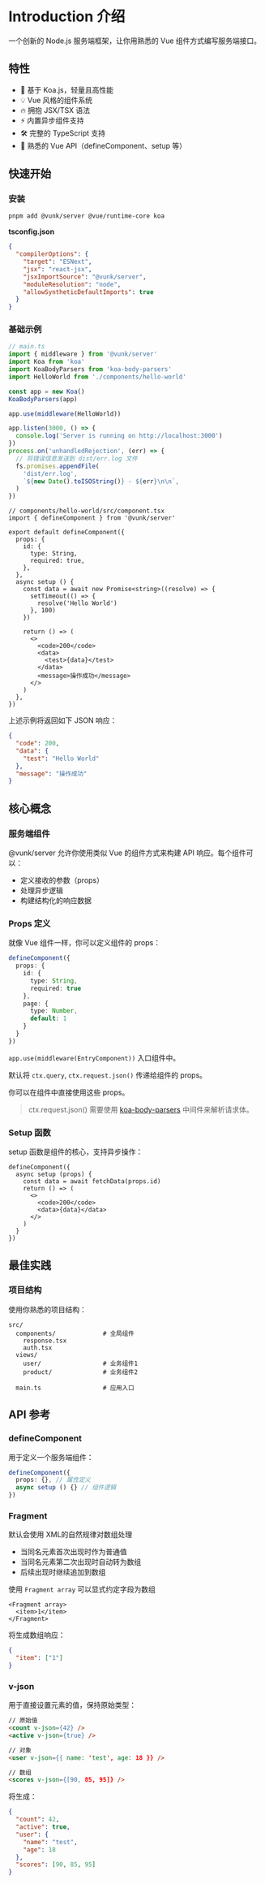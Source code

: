 # Introduction 介绍

一个创新的 Node.js 服务端框架，让你用熟悉的 Vue 组件方式编写服务端接口。

## 特性

- 🚀 基于 Koa.js，轻量且高性能
- 💡 Vue 风格的组件系统
- 🔥 拥抱 JSX/TSX 语法
- ⚡️ 内置异步组件支持
- 🛠️ 完整的 TypeScript 支持
- 🎯 熟悉的 Vue API（defineComponent、setup 等）

## 快速开始

### 安装

```bash
pnpm add @vunk/server @vue/runtime-core koa
```

**tsconfig.json**

```json
{
  "compilerOptions": {
    "target": "ESNext",
    "jsx": "react-jsx",
    "jsxImportSource": "@vunk/server",
    "moduleResolution": "node",
    "allowSyntheticDefaultImports": true
  }
}
```

### 基础示例

```typescript
// main.ts
import { middleware } from '@vunk/server'
import Koa from 'koa'
import KoaBodyParsers from 'koa-body-parsers'
import HelloWorld from './components/hello-world'

const app = new Koa()
KoaBodyParsers(app)

app.use(middleware(HelloWorld))

app.listen(3000, () => {
  console.log('Server is running on http://localhost:3000')
})
process.on('unhandledRejection', (err) => {
  // 将错误信息发送到 dist/err.log 文件
  fs.promises.appendFile(
    'dist/err.log',
    `${new Date().toISOString()} - ${err}\n\n`,
  )
})
```

```tsx
// components/hello-world/src/component.tsx
import { defineComponent } from '@vunk/server'

export default defineComponent({
  props: {
    id: {
      type: String,
      required: true,
    },
  },
  async setup () {
    const data = await new Promise<string>((resolve) => {
      setTimeout(() => {
        resolve('Hello World')
      }, 100)
    })

    return () => (
      <>
        <code>200</code>
        <data>
          <test>{data}</test>
        </data>
        <message>操作成功</message>
      </>
    )
  },
})
```

上述示例将返回如下 JSON 响应：

```json
{
  "code": 200,
  "data": {
    "test": "Hello World"
  },
  "message": "操作成功"
}
```

## 核心概念

### 服务端组件

@vunk/server 允许你使用类似 Vue 的组件方式来构建 API 响应。每个组件可以：

- 定义接收的参数（props）
- 处理异步逻辑
- 构建结构化的响应数据

### Props 定义

就像 Vue 组件一样，你可以定义组件的 props：

```typescript
defineComponent({
  props: {
    id: {
      type: String,
      required: true
    },
    page: {
      type: Number,
      default: 1
    }
  }
})
```

`app.use(middleware(EntryComponent))` 入口组件中。

默认将 `ctx.query`, `ctx.request.json()` 传递给组件的 props。

你可以在组件中直接使用这些 props。

> ctx.request.json() 需要使用 [koa-body-parsers](https://www.npmjs.com/package/koa-body-parsers) 中间件来解析请求体。

### Setup 函数

setup 函数是组件的核心，支持异步操作：

```tsx
defineComponent({
  async setup (props) {
    const data = await fetchData(props.id)
    return () => (
      <>
        <code>200</code>
        <data>{data}</data>
      </>
    )
  }
})
```

## 最佳实践

### 项目结构

使用你熟悉的项目结构：

```
src/
  components/             # 全局组件
    response.tsx
    auth.tsx
  views/
    user/                 # 业务组件1
    product/              # 业务组件2

  main.ts                 # 应用入口
```

## API 参考

### defineComponent

用于定义一个服务端组件：

```typescript
defineComponent({
  props: {}, // 属性定义
  async setup () {} // 组件逻辑
})
```

### Fragment

默认会使用 XML的自然规律对数组处理

+ 当同名元素首次出现时作为普通值
+ 当同名元素第二次出现时自动转为数组
+ 后续出现时继续追加到数组

使用 `Fragment array` 可以显式约定字段为数组
```tsx
<Fragment array>
  <item>1</item>
</Fragment>
```

将生成数组响应：

```json
{
  "item": ["1"]
}
```

### v-json

用于直接设置元素的值，保持原始类型：

```html
// 原始值
<count v-json={42} />
<active v-json={true} />

// 对象
<user v-json={{ name: 'test', age: 18 }} />

// 数组
<scores v-json={[90, 85, 95]} />
```

将生成：

```json
{
  "count": 42,
  "active": true,
  "user": {
    "name": "test",
    "age": 18
  },
  "scores": [90, 85, 95]
}
```
